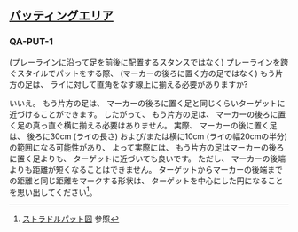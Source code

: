 ## [パッティングエリア](80601)

### QA-PUT-1
(プレーラインに沿って足を前後に配置するスタンスではなく)
プレーラインを跨ぐスタイルでパットをする際、
(マーカーの後ろに置く方の足ではなく)
もう片方の足は、
ライに対して直角をなす線上に揃える必要がありますか?

いいえ。
もう片方の足は、
マーカーの後ろに置く足と同じくらいターゲットに近づけることができます。
したがって、
もう片方の足は、
マーカーの後ろに置く足の真っ直ぐ横に揃える必要はありません。
実際、
マーカーの後に置く足は、
後ろに30cm
(ライの長さ)
および/または横に10cm
(ライの幅20cmの半分)
の範囲になる可能性があり、
よって実際には、
もう片方の足はマーカーの後ろに置く足よりも、
ターゲットに近づいても良いです。
ただし、
マーカーの後端よりも距離が短くなることはできません。
ターゲットからマーカーの後端までの距離と同じ距離をマークする形状は、
ターゲットを中心にした円になることを思い出してください[^qa-put1]。


[^qa-put1]: [ストラドルパット図](https://jpdga-shizuoka.github.io/rules/assets/img/qa-put-1.png) 参照
